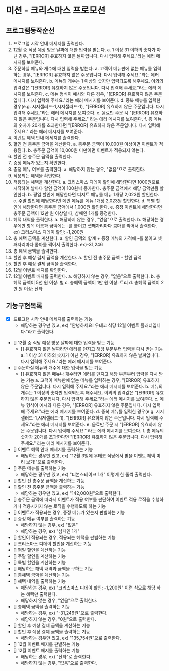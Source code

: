 # 미션 - 크리스마스 프로모션

## 프로그램동작순선

1. 프로그램 시작 안내 메세지를 출력한다.
2. 12월 중 식당 예상 방문 날짜에 대한 입력을 받는다.
   a. 1 이상 31 이하의 숫자가 아닌 경우, "[ERROR] 유효하지 않은 날짜입니다. 다시 입력해 주세요."라는 에러 메시지를 보여준다.
3. 주문하실 메뉴와 개수에 대한 입력을 받는다.
   a. 고객이 메뉴판에 없는 메뉴를 입력하는 경우, "[ERROR] 유효하지 않은 주문입니다. 다시 입력해 주세요."라는 에러 메시지를 보여준다.
   b. 메뉴의 개수는 1 이상의 숫자만 입력되도록 해주세요. 이외의 입력값은 "[ERROR] 유효하지 않은 주문입니다. 다시 입력해 주세요."라는 에러 메시지를 보여준다.
   c. 메뉴 형식이 예시와 다른 경우, "[ERROR] 유효하지 않은 주문입니다. 다시 입력해 주세요."라는 에러 메시지를 보여준다.
   d. 중복 메뉴를 입력한 경우(e.g. 시저샐러드-1,시저샐러드-1), "[ERROR] 유효하지 않은 주문입니다. 다시 입력해 주세요."라는 에러 메시지를 보여준다.
   e. 음료만 주문 시 "[ERROR] 유효하지 않은 주문입니다. 다시 입력해 주세요." 라는 에러 메시지를 보여준다.
   f. 총 메뉴의 숫자가 20개를 초과한다면 "[ERROR] 유효하지 않은 주문입니다. 다시 입력해 주세요." 라는 에러 메시지를 보여준다.
4. 이벤트 혜택 안내 메세지를 출력한다.
5. 할인 전 총주문 금액을 계산한다.
   a. 총주문 금액이 10,000원 이상이면 이벤트가 적용된다.
   b. 총주문 금액이 10,000원 미만이면 이벤트가 적용되지 않는다.
6. 할인 전 총주문 금액을 출력한다.
7. 증정 메뉴가 있는지 확인한다.
8. 증정 메뉴 여부를 출력한다.
   a. 해당하지 않는 경우, "없음"으로 출력한다.
9. 적용되는 혜택을 확인한다.
10. 적용되는 혜택을 계산한다.
    a. 크리스마스 디데이 할인에 해당한다면 1000원으로 시작하여 날마다 할인 금액이 100원씩 증가한다. 총주문 금액에서 해당 금액만큼 할인한다.
    b. 평일 할인에 해당한다면 디저트 메뉴를 메뉴 1개당 2,023원 할인한다.
    c. 주말 할인에 해당한다면 메인 메뉴를 메뉴 1개당 2,023원 할인한다.
    d. 특별 할인에 해당한다면 총주문 금액에서 1,000원 할인한다.
    e. 증정 이벤트에 해당한다면 총주문 금액이 12만 원 이상일 때, 샴페인 1개를 증정한다.
11. 혜택 내역을 출력한다.
    a. 해당하지 않는 경우, "없음"으로 출력한다.
    b. 해당하는 경우에만 항목 이름과 금액에는 -를 붙이고 셋째자리마다 콤마를 찍어서 출력한다. ex) 크리스마스 디데이 할인: -1,200원
12. 총 혜택 금액을 계산한다.
    a. 할인 금액의 합계 + 증정 메뉴의 가격에 -를 붙이고 셋째자리마다 콤마를 찍어서 출력한다. ex)-31,246
13. 총 혜택 금액을 출력한다.
14. 할인 후 예상 결제 금액을 계산한다.
    a. 할인 전 총주문 금액 - 할인 금액
15. 할인 후 예상 결제 금액을 출력한다.
16. 12월 이벤트 배지를 확인한다.
17. 12월 이벤트 배지를 출력한다.
    a. 해당하지 않는 경우, "없음"으로 출력한다.
    b. 총혜택 금액이 5천 원 이상: 별
    c. 총혜택 금액이 1만 원 이상: 트리
    d. 총혜택 금액이 2만 원 이상: 산타

## 기능구현목록

- [x] 프로그램 시작 안내 메세지를 출력하는 기능
  - 해당하는 경우만 있고, ex) "안녕하세요! 우테코 식당 12월 이벤트 플래너입니다."라고 출력한다.
- [] 12월 중 식당 예상 방문 날짜에 대한 입력을 받는 기능
  - [] 유효하지 않은 날짜라면 에러를 던지고 해당 부분부터 입력을 다시 받는 기능
    a. 1 이상 31 이하의 숫자가 아닌 경우, "[ERROR] 유효하지 않은 날짜입니다. 다시 입력해 주세요."라는 에러 메시지를 보여준다.
- [] 주문하실 메뉴와 개수에 대한 입력을 받는 기능
  - [] 유효하지 않은 메뉴나 개수라면 에러를 던지고 해당 부분부터 입력을 다시 받는 기능
    a. 고객이 메뉴판에 없는 메뉴를 입력하는 경우, "[ERROR] 유효하지 않은 주문입니다. 다시 입력해 주세요."라는 에러 메시지를 보여준다.
    b. 메뉴의 개수는 1 이상의 숫자만 입력되도록 해주세요. 이외의 입력값은 "[ERROR] 유효하지 않은 주문입니다. 다시 입력해 주세요."라는 에러 메시지를 보여준다.
    c. 메뉴 형식이 예시와 다른 경우, "[ERROR] 유효하지 않은 주문입니다. 다시 입력해 주세요."라는 에러 메시지를 보여준다.
    d. 중복 메뉴를 입력한 경우(e.g. 시저샐러드-1,시저샐러드-1), "[ERROR] 유효하지 않은 주문입니다. 다시 입력해 주세요."라는 에러 메시지를 보여준다.
    e. 음료만 주문 시 "[ERROR] 유효하지 않은 주문입니다. 다시 입력해 주세요." 라는 에러 메시지를 보여준다.
    f. 총 메뉴의 숫자가 20개를 초과한다면 "[ERROR] 유효하지 않은 주문입니다. 다시 입력해 주세요." 라는 에러 메시지를 보여준다.
- [] 이벤트 혜택 안내 메세지를 출력하는 기능
  - 해당하는 경우만 있고, ex) "12월 3일에 우테코 식당에서 받을 이벤트 혜택 미리 보기!"으로 출력한다.
- [] 주문 메뉴를 출력하는 기능
  - 해당하는 경우만 있고, ex) "티본스테이크 1개" 이렇게 한 줄씩 출력한다.
- [] 할인 전 총주문 금액을 계산하는 기능
- [] 할인 전 총주문 금액을 출력하는 기능
  - 해당하는 경우만 있고, ex) "142,000원"으로 출력한다.
- [] 총주문 금액에 따라서 이벤트가 적용 여부를 판단하여 이벤트 적용 로직을 수행하거나 적용시키지 않는 로직을 수행하도록 하는 기능
- [] 이벤트가 적용되는 경우, 증정 메뉴가 있는지 판별하는 기능
- [] 증정 메뉴 여부를 출력하는 기능
  - 해당하지 않는 경우, ex) "없음"
  - 해당하는 경우, ex) "샴페인 1개"
- [] 할인이 적용되는 경우, 적용되는 혜택을 판별하는 기능
- [] 크리스마스 디데이 할인을 계산하는 기능
- [] 평일 할인을 계산하는 기능
- [] 주말 할인을 계산하는 기능
- [] 특별 할인을 계산하는 기능
- [] 해당하는 해택 내역과 금액을 구하는 기능
- [] 총혜택 금액을 계산하는 기능
- [] 혜택 내역을 출력하는 기능
  - 해당하는 경우, ex) "크리스마스 디데이 할인: -1,200원" 이런 식으로 해당 하는 혜택만 출력한다.
  - 해당하지 않는 경우, "없음"으로 출력한다.
- [] 총혜택 금액을 출력하는 기능
  - 해당하는 경우, ex) "-31,246원"으로 출력한다.
  - 해당하지 않는 경우, "0원"으로 출력한다.
- [] 할인 후 예상 결제 금액을 계산하는 기능
- [] 할인 후 예상 결제 금액을 출력하는 기능
  - 해당하는 경우만 있고, ex) "135,754원"으로 출력한다.
- [] 12월 이벤트 배지를 판별하는 기능
- [] 12월 이벤트 배지를 출력하는 기능
  - 해당하는 경우, ex) "산타"로 출력한다.
  - 해당하지 않는 경우, "없음"으로 출력한다.
